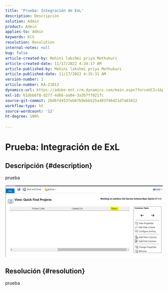 ```yaml
---
title: 'Prueba: Integración de ExL'
description: Descripción
solution: Admin
product: Admin
applies-to: Admin
keywords: KCS
resolution: Resolution
internal-notes: null
bug: false
article-created-by: Mohini lakshmi priya Mothukuri
article-created-date: 11/17/2022 4:34:17 AM
article-published-by: Mohini lakshmi priya Mothukuri
article-published-date: 11/17/2022 4:35:31 AM
version-number: 1
article-number: KA-21013
dynamics-url: https://adobe-ent.crm.dynamics.com/main.aspx?forceUCI=1&pagetype=entityrecord&etn=knowledgearticle&id=d5c64415-3166-ed11-9561-6045bd006b3d
exl-id: 61dbb6f8-d277-4d66-aa04-3a3b7ff021fc
source-git-commit: 26d6fd453feb67b9ebb525a403f46d21d7a01612
workflow-type: ht
source-wordcount: '12'
ht-degree: 100%

---
```


# Prueba: Integración de ExL

## Descripción {#description}

prueba<br><br>![](assets/___dc58433a-3166-ed11-9561-6045bd006b3d___.png)

## Resolución {#resolution}


prueba
